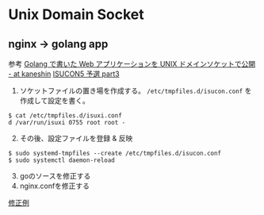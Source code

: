 
# Unix Domain Socket

## nginx -> golang app
参考
[Golang で書いた Web アプリケーションを UNIX ドメインソケットで公開 - at kaneshin](http://blog.kaneshin.co/entry/2016/05/29/020302)
[ISUCON5 予選 part3](https://qiita.com/gky360/items/dccb88f4aecd50970915#nginx---go-%E3%81%AE%E6%8E%A5%E7%B6%9A%E3%82%92-tcp-socket-%E3%81%8B%E3%82%89-unix-domain-socket-%E3%81%AB%E5%A4%89%E6%9B%B4)

1. ソケットファイルの置き場を作成する。  `/etc/tmpfiles.d/isucon.conf`  を作成して設定を書く。
```
$ cat /etc/tmpfiles.d/isuxi.conf
d /var/run/isuxi 0755 root root -
```
2. その後、設定ファイルを登録 & 反映
```
$ sudo systemd-tmpfiles --create /etc/tmpfiles.d/isucon.conf
$ sudo systemctl daemon-reload
```
3. goのソースを修正する
4. nginx.confを修正する

[修正例](https://github.com/yyamada12/isucon5/commit/9a3a5cece2fac6df35c6dd4d6fe9cf77f395a8a0)

<!--stackedit_data:
eyJoaXN0b3J5IjpbLTY5MjU4NDAzMywtNjI3NjU1MTM4XX0=
-->